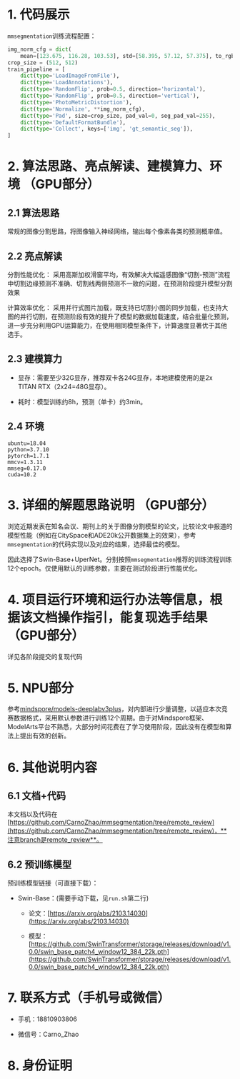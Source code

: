 # 1. 代码展示
`mmsegmentation`训练流程配置：

```python
img_norm_cfg = dict(
    mean=[123.675, 116.28, 103.53], std=[58.395, 57.12, 57.375], to_rgb=True)
crop_size = (512, 512)
train_pipeline = [
    dict(type='LoadImageFromFile'),
    dict(type='LoadAnnotations'),
    dict(type='RandomFlip', prob=0.5, direction='horizontal'),
    dict(type='RandomFlip', prob=0.5, direction='vertical'),
    dict(type='PhotoMetricDistortion'),
    dict(type='Normalize', **img_norm_cfg),
    dict(type='Pad', size=crop_size, pad_val=0, seg_pad_val=255),
    dict(type='DefaultFormatBundle'),
    dict(type='Collect', keys=['img', 'gt_semantic_seg']),
]
```

# 2. 算法思路、亮点解读、建模算力、环境 （GPU部分）

## 2.1 算法思路

常规的图像分割思路，将图像输入神经网络，输出每个像素各类的预测概率值。

## 2.2 亮点解读

分割性能优化：
采用高斯加权滑窗平均，有效解决大幅遥感图像“切割-预测”流程中切割边缘预测不准确、切割线两侧预测不一致的问题，在预测阶段提升模型分割效果

计算效率优化：
采用并行式图片加载，既支持已切割小图的同步加载，也支持大图的并行切割，在预测阶段有效的提升了模型的数据加载速度，结合批量化预测，进一步充分利用GPU运算能力，在使用相同模型条件下，计算速度显著优于其他选手。

## 2.3 建模算力

- 显存：需要至少32G显存，推荐双卡各24G显存，本地建模使用的是2x TITAN RTX（2x24=48G显存）。

- 耗时：模型训练约8h，预测（单卡）约3min。

## 2.4 环境

```
ubuntu=18.04
python=3.7.10
pytorch=1.7.1
mmcv=1.3.11
mmseg=0.17.0
cuda=10.2
```

# 3. 详细的解题思路说明 （GPU部分）

浏览近期发表在知名会议、期刊上的关于图像分割模型的论文，比较论文中报道的模型性能（例如在CitySpace和ADE20k公开数据集上的效果），参考`mmsegmentation`的代码实现以及对应的结果，选择最佳的模型。

因此选择了Swin-Base+UperNet。分别按照`mmsegmentation`推荐的训练流程训练12个epoch。仅使用默认的训练参数，主要在测试阶段进行性能优化。

# 4. 项目运行环境和运行办法等信息，根据该文档操作指引，能复现选手结果 （GPU部分）

详见各阶段提交的复现代码

# 5. NPU部分

参考[mindspore/models-deeplabv3plus](https://gitee.com/mindspore/models/tree/master/official/cv/deeplabv3plus)，对内部进行少量调整，以适应本次竞赛数据格式，采用默认参数进行训练12个周期。由于对Mindspore框架、ModelArts平台不熟悉，大部分时间花费在了学习使用阶段，因此没有在模型和算法上提出有效的创新。

# 6. 其他说明内容

## 6.1 文档+代码

本文档以及代码在[https://github.com/CarnoZhao/mmsegmentation/tree/remote_review](https://github.com/CarnoZhao/mmsegmentation/tree/remote_review)，**注意branch是remote_review**。


## 6.2 预训练模型

预训练模型链接（可直接下载）：

- Swin-Base：(需要手动下载，见`run.sh`第二行)

    - 论文：[https://arxiv.org/abs/2103.14030](https://arxiv.org/abs/2103.14030)

    - 模型：[https://github.com/SwinTransformer/storage/releases/download/v1.0.0/swin_base_patch4_window12_384_22k.pth](https://github.com/SwinTransformer/storage/releases/download/v1.0.0/swin_base_patch4_window12_384_22k.pth)



# 7. 联系方式（手机号或微信）

- 手机：18810903806

- 微信号：Carno_Zhao

# 8. 身份证明
